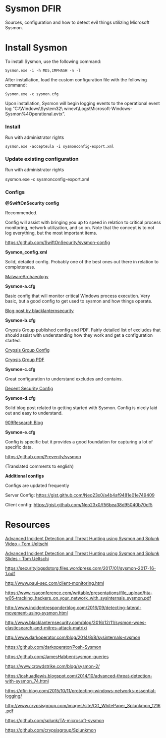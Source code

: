 # Sysmon DFIR
Sources, configuration and how to detect evil things utilizing Microsoft Sysmon.

# Install Sysmon

To install Sysmon, use the following command:

    Sysmon.exe -i -h MD5,IMPHASH -n -l

After installation, load the custom configuration file with the following command:

    Sysmon.exe -c sysmon.cfg

Upon installation, Sysmon will begin logging events to the operational event log “C:\Windows\System32\ winevt\Logs\Microsoft-Windows-Sysmon%4Operational.evtx”.

### Install ###
Run with administrator rights
~~~~
sysmon.exe -accepteula -i sysmonconfig-export.xml
~~~~

### Update existing configuration ###
Run with administrator rights

sysmon.exe -c sysmonconfig-export.xml

### Configs ###

**@SwiftOnSecurity config**

Recommended.

Config will assist with bringing you up to speed in relation to critical process monitoring, network utilization, and so on. Note that the concept is to not log everything, but the most important items.

https://github.com/SwiftOnSecurity/sysmon-config

**Sysmon_config.xml**

Solid, detailed config. Probably one of the best ones out there in relation to completeness.

[MalwareArchaeology](https://www.malwarearchaeology.com/logging/)

**Sysmon-a.cfg**

Basic config that will monitor critical Windows process execution. Very basic, but a good config to get used to sysmon and how things operate.

[Blog post by blacklanternsecurity](http://www.blacklanternsecurity.com/blog/2016/12/11/sysmon-woes-elasticsearch-and-mitres-attack-matrix/)

**Sysmon-b.cfg**

Crypsis Group published config and PDF. Fairly detailed list of excludes that should assist with understanding how they work and get a configuration started.

[Crypsis Group Config](https://github.com/crypsisgroup/Splunkmon/edit/master/sysmon.cfg)

[Crypsis Group PDF](http://www.crypsisgroup.com/images/site/CG_WhitePaper_Splunkmon_1216.pdf)

**Sysmon-c.cfg**

Great configuration to understand excludes and contains.

[Decent Security Config](https://decentsecurity.com/enterprise/#/sysmon-enterprise-configuration/)

**Sysmon-d.cfg**

Solid blog post related to getting started with Sysmon. Config is nicely laid out and easy to understand.

[909Research Blog](http://909research.com/sysmon-the-best-free-windows-monitoring-tool-you-arent-using/)

**Sysmon-e.cfg**

Config is specific but it provides a good foundation for capturing a lot of specific data.

https://github.com/Prevenity/sysmon

(Translated comments to english)


**Additional configs**

Configs are updated frequently

Server Config: https://gist.github.com/Neo23x0/a4b4af9481e01e749409

Client config: https://gist.github.com/Neo23x0/f56bea38d95040b70cf5


# Resources

[Advanced Incident Detection and Threat Hunting using Sysmon and Splunk Video - Tom Ueltschi](https://youtu.be/vv_VXntQTpE)

[Advanced Incident Detection and Threat Hunting using Sysmon and Splunk Slides - Tom Ueltschi](http://security-research.dyndns.org/pub/slides/BotConf/2016/Botconf-2016_Tom-Ueltschi_Sysmon.pdf)

https://securitylogsdotorg.files.wordpress.com/2017/01/sysmon-2017-16-1.pdf

http://www.paul-sec.com/client-monitoring.html

https://www.rsaconference.com/writable/presentations/file_upload/hta-w05-tracking_hackers_on_your_network_with_sysinternals_sysmon.pdf

http://www.incidentresponderblog.com/2016/09/detecting-lateral-movement-using-sysmon.html

http://www.blacklanternsecurity.com/blog/2016/12/11/sysmon-woes-elasticsearch-and-mitres-attack-matrix/

http://www.darkoperator.com/blog/2014/8/8/sysinternals-sysmon

https://github.com/darkoperator/Posh-Sysmon

https://github.com/JamesHabben/sysmon-queries

https://www.crowdstrike.com/blog/sysmon-2/

https://joshuadlewis.blogspot.com/2014/10/advanced-threat-detection-with-sysmon_74.html

https://dfir-blog.com/2015/10/11/protecting-windows-networks-essential-logging/

http://www.crypsisgroup.com/images/site/CG_WhitePaper_Splunkmon_1216.pdf

https://github.com/splunk/TA-microsoft-sysmon

https://github.com/crypsisgroup/Splunkmon
